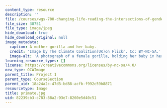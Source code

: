 ```yaml
---
content_type: resource
description: ''
file: /courses/wgs-700-changing-life-reading-the-intersections-of-gender-race-biology-and-literature-spring-2017/82239cb3c78388a293e78260e5d40c51_primate.jpg
file_size: 38751
file_type: image/jpeg
hide_download: true
hide_download_original: null
image_metadata:
  caption: A mother gorilla and her baby.
  credit: 'Image by The Climate Coalition(UK)on Flickr. Cc: BY-NC-SA.'
  image-alt: 'A photograph of a female gorilla, holding her baby in her arms. '
learning_resource_types: []
license: https://creativecommons.org/licenses/by-nc-sa/4.0/
ocw_type: OCWImage
parent_title: Project 1
parent_type: CourseSection
parent_uid: 18a24a2c-47d3-bd88-acfb-f992c59b8871
resourcetype: Image
title: primate.jpg
uid: 82239cb3-c783-88a2-93e7-8260e5d40c51
---
```

